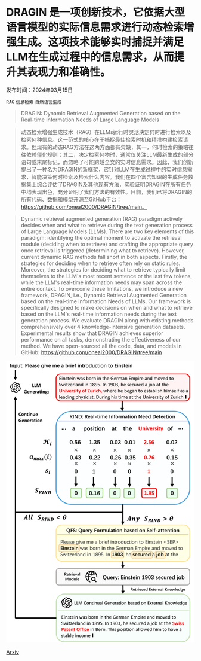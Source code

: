 # DRAGIN 是一项创新技术，它依据大型语言模型的实际信息需求进行动态检索增强生成。这项技术能够实时捕捉并满足LLM在生成过程中的信息需求，从而提升其表现力和准确性。

发布时间：2024年03月15日

`RAG` `信息检索` `自然语言生成`

> DRAGIN: Dynamic Retrieval Augmented Generation based on the Real-time Information Needs of Large Language Models

> 动态检索增强生成技术（RAG）在LLMs运行时灵活决定何时进行检索以及检索何种信息。这一范式的核心在于捕捉最佳检索时机和精准构建检索请求。但现有的动态RAG方法在这两方面都有欠缺，其一，何时检索的策略往往依赖僵化规则；其二，决定检索何物时，通常仅关注LLM最新生成的部分语句或末尾标记，而忽略了可能跨越全文的实时信息需求。因此，我们创新提出了一种名为DRAGIN的新框架，它针对LLM在生成过程中的实时信息需求，智能决策何时检索及检索什么内容。我们在四个富含知识的生成任务数据集上综合评估了DRAGIN及其他现有方法，实验证明DRAGIN在所有任务中均表现出色，充分证明了我们方法的有效性。目前，我们已将DRAGIN的所有代码、数据和模型开源至GitHub平台：https://github.com/oneal2000/DRAGIN/tree/main。

> Dynamic retrieval augmented generation (RAG) paradigm actively decides when and what to retrieve during the text generation process of Large Language Models (LLMs). There are two key elements of this paradigm: identifying the optimal moment to activate the retrieval module (deciding when to retrieve) and crafting the appropriate query once retrieval is triggered (determining what to retrieve). However, current dynamic RAG methods fall short in both aspects. Firstly, the strategies for deciding when to retrieve often rely on static rules. Moreover, the strategies for deciding what to retrieve typically limit themselves to the LLM's most recent sentence or the last few tokens, while the LLM's real-time information needs may span across the entire context. To overcome these limitations, we introduce a new framework, DRAGIN, i.e., Dynamic Retrieval Augmented Generation based on the real-time Information Needs of LLMs. Our framework is specifically designed to make decisions on when and what to retrieve based on the LLM's real-time information needs during the text generation process. We evaluate DRAGIN along with existing methods comprehensively over 4 knowledge-intensive generation datasets. Experimental results show that DRAGIN achieves superior performance on all tasks, demonstrating the effectiveness of our method. We have open-sourced all the code, data, and models in GitHub: https://github.com/oneal2000/DRAGIN/tree/main

![DRAGIN 是一项创新技术，它依据大型语言模型的实际信息需求进行动态检索增强生成。这项技术能够实时捕捉并满足LLM在生成过程中的信息需求，从而提升其表现力和准确性。](../../../paper_images/2403.10081/x1.png)

[Arxiv](https://arxiv.org/abs/2403.10081)